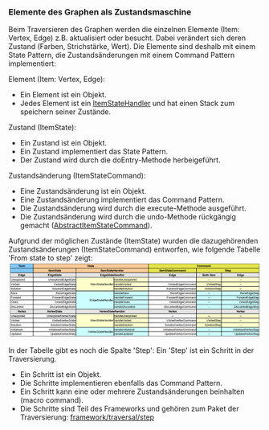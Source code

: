 ### Elemente des Graphen als Zustandsmaschine
Beim Traversieren des Graphen werden die einzelnen Elemente (Item: Vertex, Edge) z.B. aktualisiert oder besucht. Dabei verändert sich deren Zustand (Farben, Strichstärke, Wert). Die Elemente sind deshalb mit einem State Pattern, die Zustandsänderungen mit einem Command Pattern implementiert:

Element (Item: Vertex, Edge):
- Ein Element ist ein Objekt.
- Jedes Element ist ein [ItemStateHandler](IItemStateHandler.java) und hat einen Stack zum speichern seiner Zustände.

Zustand (ItemState):
- Ein Zustand ist ein Objekt.
- Ein Zustand implementiert das State Pattern.
- Der Zustand wird durch die doEntry-Methode herbeigeführt.

Zustandsänderung (ItemStateCommand):
- Eine Zustandsänderung ist ein Objekt.
- Eine Zustandsänderung implementiert das Command Pattern.
- Die Zustandsänderung wird durch die execute-Methode ausgeführt.
- Die Zustandsänderung wird durch die undo-Methode rückgängig gemacht ([AbstractItemStateCommand](command/AbstractItemStateCommand.java)).

Aufgrund der möglichen Zustände (ItemState) wurden die dazugehörenden Zustandsänderungen (ItemStateCommand) entworfen, wie folgende Tabelle 'From state to step' zeigt:
![From state to step](https://raw.githubusercontent.com/brugr9/vistra/master/GraphVisualisierung2/doc/vistra/04_beamer/2_solution/2_framework-parameter/01_graph/04_list_-_from_state_to_step.png "From state to step")

In der Tabelle gibt es noch die Spalte 'Step': Ein 'Step' ist ein Schritt in der Traversierung.
- Ein Schritt ist ein Objekt.
- Die Schritte implementieren ebenfalls das Command Pattern.
- Ein Schritt kann eine oder mehrere Zustandsänderungen beinhalten (macro command).
- Die Schritte sind Teil des Frameworks und gehören zum Paket der Traversierung: [framework/traversal/step](https://github.com/brugr9/vistra/tree/master/GraphVisualisierung2/src/main/java/vistra/framework/traversal/step)

